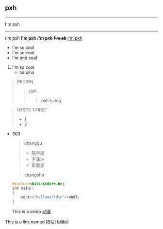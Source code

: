 ## pxh
---
I'm pxh
***
*I'm pxh*
**I'm pxh**
***I'm pxh***
***~~I'm sb~~***
<u>I'm pxh</u>
* I'm so cool
* I'm so cool
* I'm tmd cool
1. I'm so cool
    * hahaha
>REGION
>>pxh
>>>pxh's dog

>UESTC
>1.FIRST
>+ 1
>+ 2

+ 303
    > chengdu
    > + 陈宇昂
    > + 李泽洲
    > + 彭熙涵  
    
    > changsha
    ```c++
    #include<bits/stdc++.h>;
    int main()
    {
        cout<<"helloworld\n"<<endl;
    }
    ```
    This is a viedo [动漫][def]

[def]: https://www.bilibili.com/video/BV14WtfezEBc/?spm_id_from=333.1007.tianma.3-1-5.click
This is a link named [B站] [bilibili]

[bilibili]: https://www.bilibili.com/video/BV14WtfezEBc/?spm_id_from=333.1007.tianma.3-1-5.click
